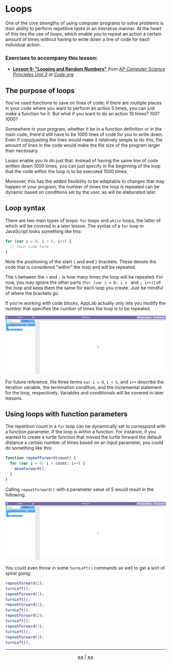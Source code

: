 # Loops

One of the core strengths of using computer programs to solve problems is their ability to perform repetitive tasks in an interative manner. At the heart of this lies the use of loops, which enable you to repeat an action a certain amount of times without having to write down a line of code for each individual action.

### Exercises to accompany this lesson:

<ul>

<li><b><a href="https://studio.code.org/s/csp3-2019/stage/9/puzzle/1" target="_blank">Lesson 9: "Looping and Random Numbers"</a></b> <i>from <a href="https://studio.code.org/s/csp3-2019">AP Computer Science Principles Unit 3</a> at <a href="https://code.org">Code.org</a></i></li>

</ul>

## The purpose of loops

You've used functions to save on lines of code; if there are multiple places in your code where you want to perform an action 5 times, you can just make a function for it. But what if you want to do an action 10 times? 100? 1000?

Somewhere in your program, whether it be in a function definition or in the main code, there'd still have to be 1000 lines of code for you to write down. Even if copy/pasting the lines would make it relatively simple to do this, the amount of lines in the code would make the file size of the program larger than necessary.

Loops enable you to do just that. Instead of having the same line of code written down 1000 times, you can just specify in the beginning of the loop that the code within the loop is to be executed 1000 times.

Moreover, this has the added flexibility to be adaptable to changes that may happen in your program; the number of times the loop is repeated can be dynamic based on conditions set by the user, as will be elaborated later.

## Loop syntax

There are two main types of loops: `for` loops and `while` loops, the latter of which will be covered in a later lesson. The syntax of a `for` loop in JavaScript looks something like this:

```javascript
for (var i = 0; i < 5; i++) {
  // Your code here
}
```

Note the positioning of the start `{` and end `}` brackets. These denote the code that is considered "within" the loop and will be repeated.

The `5` between the `<` and `;` is how many times the loop will be repeated. For now, you may ignore the other parts (`for (var i = 0; i < ` and `; i++)`) of the loop and keep them the same for each loop you create. Just be mindful of where the brackets go.

If you're working with code blocks, AppLab actually only lets you modify the number that specifies the number of times the loop is to be repeated.

![00](https://raw.githubusercontent.com/sBondoc/OAI-Summer-2019/master/assets/lesson-04/00.gif "Only the repetition count for a loop can be modified in Applab code blocks.")

For future reference, the three terms `var i = 0`, `i < 5`, and `i++` describe the iteration variable, the termination condition, and the incremental statement for the loop, respectively. Variables and conditionals will be covered in later lessons.

## Using loops with function parameters

The repetition count in a `for` loop can be dynamically set to correspond with a function parameter, if the loop is within a function. For instance, if you wanted to create a turtle function that moved the turtle forward the default distance a certain number of times based on an input parameter, you could do something like this:

```javascript
function repeatForward(count) {
  for (var i = 0; i < count; i++) {
    moveForward();
  }
}
```

Calling `repeatForward()` with a parameter value of 5 would result in the following:

![01](https://raw.githubusercontent.com/sBondoc/OAI-Summer-2019/master/assets/lesson-04/00.gif "Our repeatForward() command in action")

You could even throw in some `turnLeft()` commands as well to gat a sort of spiral going:

```javascript
repeatForward(1);
turnLeft();
repeatForward(1);
turnLeft();
repeatForward(2);
turnLeft();
repeatForward(2);
turnLeft();
repeatForward(3);
turnLeft();
repeatForward(3);
turnLeft();
```



---

<div align="center"><a href = "https://sbondoc.github.io/OAI-Summer-2019/pages/lessons/lesson-03.html"><b><<</b></a> | <a href = "https://sbondoc.github.io/OAI-Summer-2019/pages/lessons/lesson-05.html"><b>>></b></a></div>

